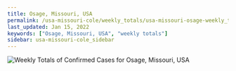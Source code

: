 ```yaml
---
title: Osage, Missouri, USA
permalink: /usa-missouri-cole/weekly_totals/usa-missouri-osage-weekly_totals.html
last_updated: Jan 15, 2022
keywords: ["Osage, Missouri, USA", "weekly totals"]
sidebar: usa-missouri-cole_sidebar
---
```


![Weekly Totals of Confirmed Cases for Osage, Missouri, USA](/covid_tracker/images/graphs/usa-missouri-osage-weekly_totals_graph.png)
